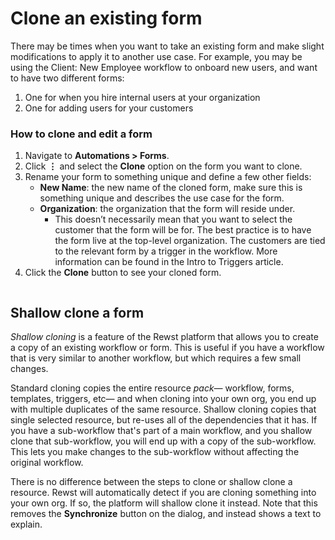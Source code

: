 # Clone an existing form

There may be times when you want to take an existing form and make slight modifications to apply it to another use case. For example, you may be using the Client: New Employee workflow to onboard new users, and want to have two different forms:

1. One for when you hire internal users at your organization
2. One for adding users for your customers

### How to clone and edit a form

1. Navigate to **Automations > Forms**.
2. Click **⋮** and select the **Clone** option on the form you want to clone.
3. Rename your form to something unique and define a few other fields:
   * **New Name**: the new name of the cloned form, make sure this is something unique and describes the use case for the form.
   * **Organization**: the organization that the form will reside under.
     * This doesn’t necessarily mean that you want to select the customer that the form will be for. The best practice is to have the form live at the top-level organization. The customers are tied to the relevant form by a trigger in the workflow. More information can be found in the Intro to Triggers article.
4. Click the **Clone** button to see your cloned form.

<figure><img src="../../.gitbook/assets/clone-form.gif" alt=""><figcaption></figcaption></figure>

## Shallow clone a form

_Shallow cloning_ is a feature of the Rewst platform that allows you to create a copy of an existing workflow or form. This is useful if you have a workflow that is very similar to another workflow, but which requires a few small changes.

Standard cloning copies the entire resource _pack—_ workflow, forms, templates, triggers, etc— and when cloning into your own org, you end up with multiple duplicates of the same resource. Shallow cloning copies that single selected resource, but re-uses all of the dependencies that it has. If you have a sub-workflow that's part of a main workflow, and you shallow clone that sub-workflow, you will end up with a copy of the sub-workflow. This lets you make changes to the sub-workflow without affecting the original workflow.

There is no difference between the steps to clone or shallow clone a resource. Rewst will automatically detect if you are cloning something into your own org. If so, the platform will shallow clone it instead. Note that this removes the **Synchronize** button on the dialog, and instead shows a text to explain.
